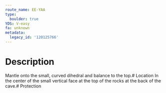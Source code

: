 ```yaml
---
route_name: EE-YAA
type:
  boulder: true
YDS: V-easy
fa: unknown
metadata:
  legacy_id: '120125766'
---
```

# Description
Mantle onto the small, curved dihedral and balance to the top.# Location
In the center of the small vertical face at the top of the rocks at the back of the cave.# Protection
